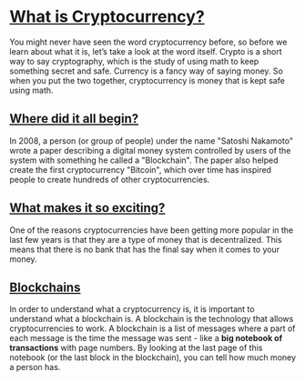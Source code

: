# [What is Cryptocurrency?](#what-is-cryptocurrency)
You might never have seen the word cryptocurrency before, so before we learn about what it is, let’s take a look at the word itself. Crypto is a short way to say cryptography, which is the study of using math to keep something secret and safe. Currency is a fancy way of saying money. So when you put the two together, cryptocurrency is money that is kept safe using math.

## [Where did it all begin?](#the-beginning)
In 2008, a person (or group of people) under the name "Satoshi Nakamoto" wrote a paper describing a digital money system controlled by users of the system with something he called a "Blockchain". The paper also helped create the first cryptocurrency "Bitcoin", which over time has inspired people to create hundreds of other cryptocurrencies.

## [What makes it so exciting?](#why-the-hype)
One of the reasons cryptocurrencies have been getting more popular in the last few years is that they are a type of money that is decentralized. This means that there is no bank that has the final say when it comes to your money.

## [Blockchains](#blockchains)
In order to understand what a cryptocurrency is, it is important to understand what a blockchain is. A blockchain is the technology that allows cryptocurrencies to work. A blockchain is a list of messages where a part of each message is the time the message was sent - like a **<lookup key="notebook">big notebook of transactions</lookup>** with page numbers. By looking at the last page of this notebook (or the last block in the blockchain), you can tell how much money a person has.
